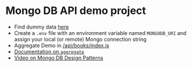 # Mongo DB API demo project

- Find dummy data [here](/data)
- Create a `.env` file with an environment variable named `MONGODB_URI` and assign your local (or remote) Mongo connection string
- Aggregate Demo in [/api/books/index.js](/api/books/index.js)
- [Documentation on `aggregate`](https://www.mongodb.com/docs/manual/aggregation/)
- [Video on Mongo DB Design Patterns](https://www.youtube.com/watch?v=3GHZd0zv170)
